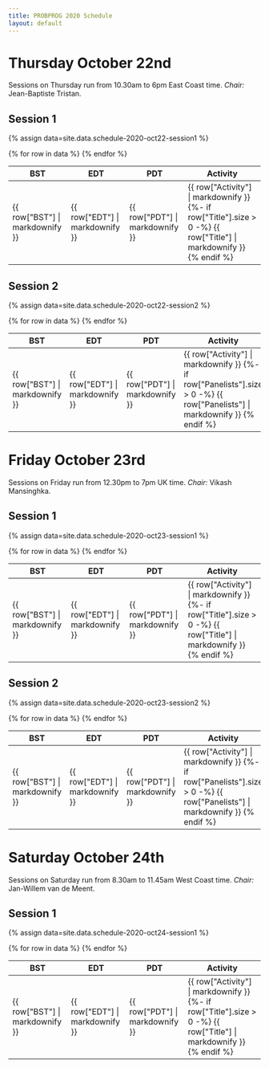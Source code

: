 ```yaml
---
title: PROBPROG 2020 Schedule
layout: default
---
```


# Thursday October 22nd

Sessions on Thursday run from 10.30am to 6pm East Coast time. *Chair:* Jean-Baptiste Tristan.

## Session 1

{% assign data=site.data.schedule-2020-oct22-session1 %}
<table class="schedule">
    <thead>
        <th class="time">BST</th>
        <th class="time">EDT</th>
        <th class="time">PDT</th>
        <th class="activity">Activity</th>
    </thead>
    <tbody>
    {% for row in data %}
    <tr>
        <td>
        {{ row["BST"] | markdownify }}
        </td>
        <td>
        {{ row["EDT"] | markdownify }}
        </td>
        <td>
        {{ row["PDT"] | markdownify }}
        </td>
        <td>
        {{ row["Activity"] | markdownify }}
        {%- if row["Title"].size > 0 -%}
            {{ row["Title"] | markdownify }}
        {% endif %}
        </td>
    </tr>
    {% endfor %}
    </tbody>
</table>

## Session 2

{% assign data=site.data.schedule-2020-oct22-session2 %}
<table class="schedule">
    <thead>
        <th class="time">BST</th>
        <th class="time">EDT</th>
        <th class="time">PDT</th>
        <th class="activity">Activity</th>
        <th></th>
    </thead>
    <tbody>
    {% for row in data %}
    <tr>
        <td>
        {{ row["BST"] | markdownify }}
        </td>
        <td>
        {{ row["EDT"] | markdownify }}
        </td>
        <td>
        {{ row["PDT"] | markdownify }}
        </td>
        <td>
        {{ row["Activity"] | markdownify }}
        {%- if row["Panelists"].size > 0 -%}
            {{ row["Panelists"] | markdownify }}
        {% endif %}
        </td>
        <td>
        </td>
    </tr>
    {% endfor %}
    </tbody>
</table>

# Friday October 23rd

Sessions on Friday run from 12.30pm to 7pm UK time. *Chair:* Vikash Mansinghka.

## Session 1

{% assign data=site.data.schedule-2020-oct23-session1 %}
<table class="schedule">
    <thead>
        <th class="time">BST</th>
        <th class="time">EDT</th>
        <th class="time">PDT</th>
        <th class="activity">Activity</th>
    </thead>
    <tbody>
    {% for row in data %}
    <tr>
        <td>
        {{ row["BST"] | markdownify }}
        </td>
        <td>
        {{ row["EDT"] | markdownify }}
        </td>
        <td>
        {{ row["PDT"] | markdownify }}
        </td>
        <td>
        {{ row["Activity"] | markdownify }}
        {%- if row["Title"].size > 0 -%}
            {{ row["Title"] | markdownify }}
        {% endif %}
        </td>
    </tr>
    {% endfor %}
    </tbody>
</table>

## Session 2

{% assign data=site.data.schedule-2020-oct23-session2 %}
<table class="schedule">
    <thead>
        <th class="time">BST</th>
        <th class="time">EDT</th>
        <th class="time">PDT</th>
        <th class="activity">Activity</th>
        <!-- <th>Authors</th> -->
    </thead>
    <tbody>
    {% for row in data %}
    <tr>
        <td>
        {{ row["BST"] | markdownify }}
        </td>
        <td>
        {{ row["EDT"] | markdownify }}
        </td>
        <td>
        {{ row["PDT"] | markdownify }}
        </td>
        <td>
        {{ row["Activity"] | markdownify }}
        {%- if row["Panelists"].size > 0 -%}
            {{ row["Panelists"] | markdownify }}
        {% endif %}
        </td>
    </tr>
    {% endfor %}
    </tbody>
</table>

# Saturday October 24th

Sessions on Saturday run from 8.30am to 11.45am West Coast time. *Chair:* Jan-Willem van de Meent.

## Session 1

{% assign data=site.data.schedule-2020-oct24-session1 %}
<table class="schedule">
    <thead>
        <th class="time">BST</th>
        <th class="time">EDT</th>
        <th class="time">PDT</th>
        <th class="activity">Activity</th>
    </thead>
    <tbody>
    {% for row in data %}
    <tr>
        <td>
        {{ row["BST"] | markdownify }}
        </td>
        <td>
        {{ row["EDT"] | markdownify }}
        </td>
        <td>
        {{ row["PDT"] | markdownify }}
        </td>
        <td>
        {{ row["Activity"] | markdownify }}
        {%- if row["Title"].size > 0 -%}
            {{ row["Title"] | markdownify }}
        {% endif %}
        </td>
    </tr>
    {% endfor %}
    </tbody>
</table>